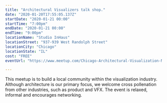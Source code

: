 ```yaml
---
title: "Architectural Visualizers talk shop."
date: "2020-01-20T17:55:05.137Z"
startDate: "2020-01-21 00:00"
startTime: "7:00pm"
endDate: "2020-01-21 00:00"
endTime: "9:00pm"
locationName: "Studio InHaus"
locationStreet: "937-939 West Randolph Street"
locationCity: "Chicago"
locationState: "IL"
cost: "FREE"
eventUrl: "https://www.meetup.com/Chicago-Architectural-Visualization-Meetup/events/267807013/"

---
```


This meetup is to build a local community within the visualization industry. Although architecture is our primary focus, we welcome cross pollenation from other industries, such as product and VFX. The event is relaxed, informal and encourages networking.

